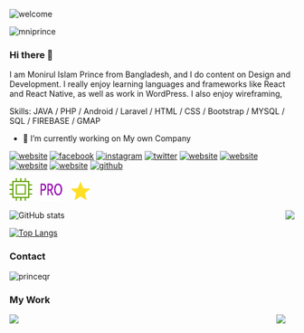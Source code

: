 ![welcome](https://user-images.githubusercontent.com/40088619/98482400-4c103200-222b-11eb-8153-a0e8d57dc457.gif)

![mniprince](https://user-images.githubusercontent.com/40088619/97052070-2a177e00-15a2-11eb-8791-5294dd5c54a7.jpg)

### Hi there 👋
I am Monirul Islam Prince from Bangladesh, and I do content on Design and Development. I really enjoy learning languages and frameworks like React and React Native, as well as work in WordPress. I also enjoy wireframing,

Skills: JAVA / PHP / Android / Laravel / HTML / CSS / Bootstrap / MYSQL / SQL / FIREBASE / GMAP

- 🔭 I’m currently working on My own Company 

[<img src='https://cdn.jsdelivr.net/npm/simple-icons@3.0.1/icons/androidstudio.svg' alt='website' height='40'>](https://play.google.com/store/apps/dev?id=5405265530863735793)  [<img src='https://cdn.jsdelivr.net/npm/simple-icons@3.0.1/icons/facebook.svg' alt='facebook' height='40'>](https://www.facebook.com/vrantoB)  [<img src='https://cdn.jsdelivr.net/npm/simple-icons@3.0.1/icons/instagram.svg' alt='instagram' height='40'>](https://www.instagram.com/vranto_bilash/)  [<img src='https://cdn.jsdelivr.net/npm/simple-icons@3.0.1/icons/twitter.svg' alt='twitter' height='40'>](https://twitter.com/miprince109)  [<img src='https://cdn.jsdelivr.net/npm/simple-icons@3.0.1/icons/webpack.svg' alt='website' height='40'>](https://mniprince.github.io)   [<img src='https://cdn.jsdelivr.net/npm/simple-icons@3.0.1/icons/laravel.svg' alt='website' height='40'>](https://laracasts.com/@mniprince) 
 [<img src='https://cdn.jsdelivr.net/npm/simple-icons@3.0.1/icons/stackoverflow.svg' alt='website' height='40'>](https://stackoverflow.com/users/13227609/monirul-islam-prince?tab=profile) 
  [<img src='https://cdn.jsdelivr.net/npm/simple-icons@3.0.1/icons/envato.svg' alt='website' height='40'>](https://codecanyon.net/user/mniprince) 
[<img src='https://cdn.jsdelivr.net/npm/simple-icons@3.0.1/icons/github.svg' alt='github' height='40'>](https://github.com/mniprince) 


<a href='https://docs.github.com/en/developers'><img src='https://raw.githubusercontent.com/acervenky/animated-github-badges/master/assets/devbadge.gif' width='40' height='40'></a> <a href='https://github.com/pricing'><img src='https://raw.githubusercontent.com/acervenky/animated-github-badges/master/assets/pro.gif' width='40' height='40'></a> <a href='https://stars.github.com/'><img src='https://raw.githubusercontent.com/acervenky/animated-github-badges/master/assets/starbadge.gif' width='35' height='35'></a> 

![GitHub stats](https://github-readme-stats.vercel.app/api?username=mniprince&show_icons=true) <img src="https://user-images.githubusercontent.com/40088619/98482542-554dce80-222c-11eb-8ba8-bd48a9f1274e.png" align="right" height="275" /></a>



[![Top Langs](https://github-readme-stats.vercel.app/api/top-langs/?username=mniprince)](https://github.com/anuraghazra/github-readme-stats)

### Contact
![princeqr](https://user-images.githubusercontent.com/40088619/99901060-144ec300-2cde-11eb-9c8c-41548002ec05.png)


### My Work
<img src="https://user-images.githubusercontent.com/40088619/98977768-2cd31680-2543-11eb-9a57-3f0fc1077189.gif" align="left" /></a>
<img src="https://user-images.githubusercontent.com/40088619/98977750-280e6280-2543-11eb-916e-4aa4828d5736.gif" align="right"  /></a>
</br>





